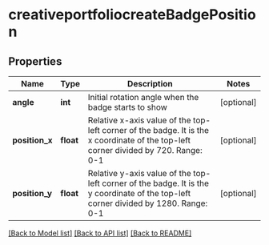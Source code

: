 # creativeportfoliocreateBadgePosition

## Properties
Name | Type | Description | Notes
------------ | ------------- | ------------- | -------------
**angle** | **int** | Initial rotation angle when the badge starts to show | [optional] 
**position_x** | **float** | Relative x-axis value of the top-left corner of the badge. It is the x coordinate of the top-left corner divided by 720. Range: 0-1 | [optional] 
**position_y** | **float** |  Relative y-axis value of the top-left corner of the badge. It is the y coordinate of the top-left corner divided by 1280. Range: 0-1 | [optional] 

[[Back to Model list]](../README.md#documentation-for-models) [[Back to API list]](../README.md#documentation-for-api-endpoints) [[Back to README]](../README.md)

